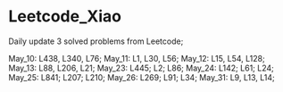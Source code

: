 # Leetcode_Xiao

Daily update 3 solved problems from Leetcode;

May_10: L438, L340, L76;
May_11: L1, L30, L56;
May_12: L15, L54, L128;
May_13: L88, L206, L21;
May_23: L445; L2; L86;
May_24: L142; L61; L24;
May_25: L841; L207; L210;
May_26: L269; L91; L34;
May_31: L9, L13, L14;